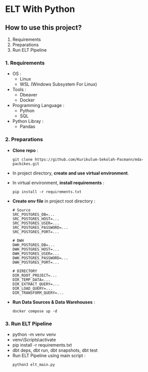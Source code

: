 # ELT With Python
## How to use this project?
1. Requirements
2. Preparations
3. Run ELT Pipeline

### 1. Requirements
- OS :
    - Linux
    - WSL (Windows Subsystem For Linux)
- Tools :
    - Dbeaver
    - Docker
- Programming Language :
    - Python
    - SQL
- Python Libray :
    - Pandas

### 2. Preparations
- **Clone repo** :
  ```
  git clone https://github.com/Kurikulum-Sekolah-Pacmann/mda-pacbikes.git
  ```
  
- In project directory, **create and use virtual environment**.
- In virtual environment, **install requirements** :
  ```
  pip install -r requirements.txt
  ```

- **Create env file** in project root directory :
  ```
  # Source
  SRC_POSTGRES_DB=...
  SRC_POSTGRES_HOST=...
  SRC_POSTGRES_USER=...
  SRC_POSTGRES_PASSWORD=...
  SRC_POSTGRES_PORT=...

  # DWH
  DWH_POSTGRES_DB=...
  DWH_POSTGRES_HOST=...
  DWH_POSTGRES_USER=...
  DWH_POSTGRES_PASSWORD=...
  DWH_POSTGRES_PORT=...

  # DIRECTORY
  DIR_ROOT_PROJECT=...
  DIR_TEMP_DATA=...
  DIR_EXTRACT_QUERY=...
  DIR_LOAD_QUERY=...
  DIR_TRANSFORM_QUERY=...
  ```

- **Run Data Sources & Data Warehouses** :
  ```
  docker compose up -d
  ```

### 3. Run ELT Pipeline
- python -m venv venv
- venv\Scripts\activate
- pip install -r requirements.txt
-  dbt deps, dbt run, dbt snapshots, dbt test
- Run ELT Pipeline using main script :
  ```
  python3 elt_main.py
  ```
  